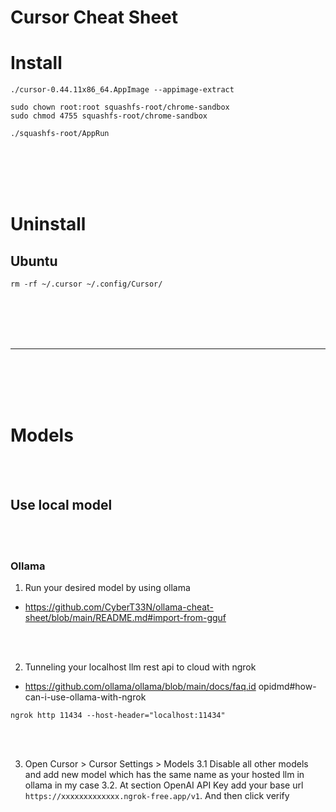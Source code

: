 # Cursor Cheat Sheet


# Install
```shell
./cursor-0.44.11x86_64.AppImage --appimage-extract

sudo chown root:root squashfs-root/chrome-sandbox
sudo chmod 4755 squashfs-root/chrome-sandbox

./squashfs-root/AppRun
```



<br><br>
<br><br>

# Uninstall

## Ubuntu
```shell
rm -rf ~/.cursor ~/.config/Cursor/
```

















<br><br>
<br><br>
___
<br><br>
<br><br>



# Models

<br><br>

## Use local model

<br><br>

### Ollama

1. Run your desired model by using ollama
- https://github.com/CyberT33N/ollama-cheat-sheet/blob/main/README.md#import-from-gguf

<br><br>

2. Tunneling your localhost llm rest api to cloud with ngrok
- https://github.com/ollama/ollama/blob/main/docs/faq.id opidmd#how-can-i-use-ollama-with-ngrok
```shell
ngrok http 11434 --host-header="localhost:11434"
```

<br><br>

3. Open Cursor > Cursor Settings > Models
  3.1 Disable all other models and add new model which has the same name as your hosted llm in ollama in my case
  3.2. At section OpenAI API Key add your base url `https://xxxxxxxxxxxxx.ngrok-free.app/v1`. And then click verify
